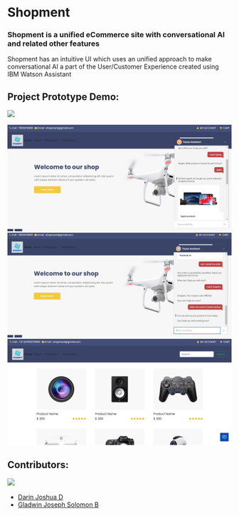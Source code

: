 # Shopment

### Shopment is a unified eCommerce site with conversational AI and related other features

Shopment has an intuitive UI which uses an unified approach to make conversational AI a part of the User/Customer Experience created using IBM Watson Assistant

## Project Prototype Demo:  

<a href="https://shopment.herokuapp.com/"><img src="https://img.shields.io/badge/Prototype%20Deployment-view%20now-blue"></a>

<img src="https://github.com/DarinJoshua-dev/Shopment/blob/master/pics/homescreen.png">

<img src="https://github.com/DarinJoshua-dev/Shopment/blob/master/pics/convAI.png">

<img src="https://github.com/DarinJoshua-dev/Shopment/blob/master/pics/productscreen.png">

## Contributors:

<img src="https://img.shields.io/badge/Contributors-2-brightgreen">

<ul><li><a href="https://github.com/DarinJoshua-dev">Darin Joshua D</a>

<li><a href="https://github.com/GladwinJosephSolomon">Gladwin Joseph Solomon B</a></ul>

